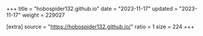 +++
title = "hobospider132.github.io"
date = "2023-11-17"
updated = "2023-11-17"
weight = 229027

[extra]
source = "https://hobospider132.github.io/"
ratio = 1
size = 224
+++
